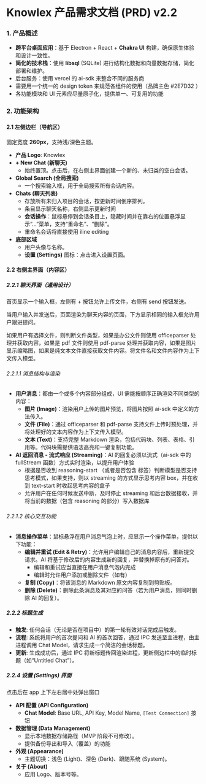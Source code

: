 # Knowlex 产品需求文档 (PRD) v2.2

### 1. 产品概述

- **跨平台桌面应用**：基于 Electron + React + **Chakra UI** 构建，确保原生体验和设计一致性。
- **简化的技术栈**：使用 **libsql** (SQLite) 进行结构化数据和向量数据存储，简化部署和维护。
- 后台服务：使用 vercel 的 ai-sdk 来整合不同的服务商
- 需要用一个统一的 design token 来规范各组件的使用（品牌主色 \#2E7D32 ）
- 各功能模块和 UI 元素应尽量原子化，提供单一、可复用的功能

### 2. 功能架构

#### 2.1 左侧边栏（导航区）

固定宽度 **260px**，支持浅/深色主题。

- **产品 Logo**: Knowlex
- **+ New Chat (新聊天)**
  - 始终置顶。点击后，在右侧主界面创建一个新的、未归类的空白会话。
- **Global Search (全局搜索)**
  - 一个搜索输入框，用于全局搜索所有会话内容。
- **Chats (聊天列表)**
  - 存放所有未归入项目的会话，按更新时间倒序排列。
  - 条目显示聊天名称，右侧显示更新时间
  - **会话操作**：鼠标悬停到会话条目上，隐藏时间并在靠右的位置悬浮显示“...”菜单，支持“重命名”、“删除”。
  - 重命名会话将直接使用 iline editing
- **底部区域**
  - 用户头像与名称。
  - **设置 (Settings)** 图标：点击进入设置页面。

#### 2.2 右侧主界面（内容区）

##### 2.2.1 聊天界面（通用设计）

首页显示一个输入框，左侧有 + 按钮允许上传文件，右侧有 send 按钮发送。

当用户输入并发送后，页面渲染为聊天内容的页面，下方显示相同的输入框允许用户跟进提问。

如果用户有选择文件，则判断文件类型，如果是办公文件则使用 officeparser 处理并获取内容，如果是 pdf 文件则使用 pdf-parse 处理并获取内容，如果是图片显示缩略图，如果是纯文本文件直接获取文件内容。将文件名和文件内容作为上下文传入模型。

###### 2.2.1.1 消息结构与渲染

- **用户消息**：都由一个或多个内容部分组成，UI 需能按顺序正确渲染不同类型的内容：
  - **图片 (Image)**：渲染用户上传的图片预览，将图片按照 ai-sdk 中定义的方法传入。
  - **文件 (File)**：通过 officeparser 和 pdf-parse 支持文件上传时预处理，并将处理好的文本内容作为上下文传入模型。
  - **文本 (Text)**：支持完整 Markdown 渲染，包括代码块、列表、表格、引用等。代码块需提供语法高亮和一键复制功能。
- **AI 返回消息 - 流式响应 (Streaming)**：AI 的回复必须以流式（ai-sdk 中的 fullStream 函数）方式实时渲染，以提升用户体验
  - 根据是否收到 reasoning-start （或者是否包含 <think> </think> 标签）判断模型是否支持思考模式，如果支持，则以 streaming 的方式显示思考内容 box，并在收到 text-start 时收起思考内容的盒子
  - 允许用户在任何时候发送中断，及时停止 streaming 和后台数据接收，并将当前的数据（包含 reasoning 的部分）写入数据库


###### 2.2.1.2 核心交互功能

- **消息操作菜单**：鼠标悬浮在用户消息气泡上时，应显示一个操作菜单，提供以下功能：
  - **编辑并重试 (Edit & Retry)**：允许用户编辑自己的消息内容后，重新提交请求。AI 将基于修改后的内容生成新的回复，并替换掉原有的问答对。
    - 编辑和重试应当直接在用户消息气泡内完成
    - 编辑时允许用户添加或删除文件（如有）
  - **复制 (Copy)**：将该消息的 Markdown 原文内容复制到剪贴板。
  - **删除 (Delete)**：删除此条消息及其对应的问答（若为用户消息，则同时删除 AI 的回复）。

##### 2.2.2 标题生成

- **触发**: 任何会话（无论是否在项目中）的第一轮有效对话完成后触发。
- **流程**: 系统将用户的首次提问和 AI 的首次回答，通过 IPC 发送至主进程，由主进程调用 Chat Model，请求生成一个简洁的会话标题。
- **更新**: 生成成功后，通过 IPC 将新标题传回渲染进程，更新侧边栏中的临时标题（如“Untitled Chat”）。

##### 2.2.4 设置 (Settings) 界面

点击后在 app 上下左右居中处弹出窗口

- **API 配置 (API Configuration)**
  - **Chat Model**: Base URL, API Key, Model Name, `[Test Connection]` 按钮
- **数据管理 (Data Management)**
  - 显示本地数据存储路径（MVP 阶段不可修改）。
  - 提供备份导出和导入（覆盖）的功能
- **外观 (Appearance)**
  - 主题切换：浅色 (Light)、深色 (Dark)、跟随系统 (System)。
- **关于 (About)**
  - 应用 Logo、版本号等。
